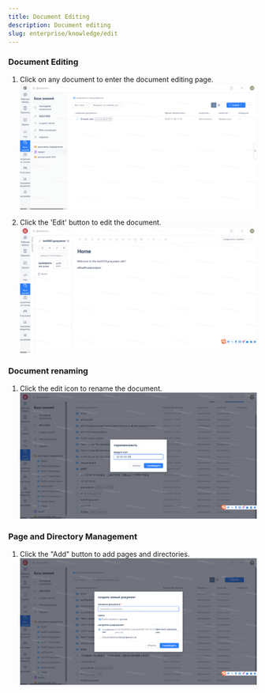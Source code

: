 ```yaml
---
title: Document Editing
description: Document editing
slug: enterprise/knowledge/edit
---
```

### Document Editing

1. Click on any document to enter the document editing page.
![Image Description](assets/image.png)

2. Click the 'Edit' button to edit the document.
![Image Description](image297.png)

### Document renaming

1. Click the edit icon to rename the document.
![Image Description](image299.png)

### Page and Directory Management

1. Click the "Add" button to add pages and directories.
![Image Description](image300.png)